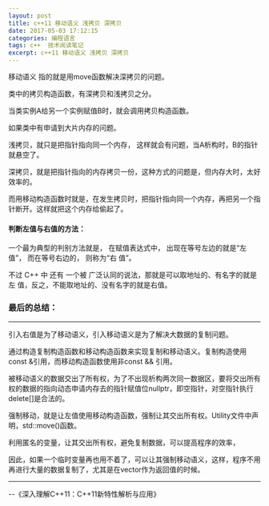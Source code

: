 ```yaml
---
layout: post
title: c++11 移动语义 浅拷贝 深拷贝
date: 2017-05-03 17:12:15
categories: 编程语言 
tags: c++  技术阅读笔记
excerpt: c++11 移动语义 浅拷贝 深拷贝
---
```


移动语义 指的就是用move函数解决深拷贝的问题。

类中的拷贝构造函数，有深拷贝和浅拷贝之分。

当类实例A给另一个实例赋值B时，就会调用拷贝构造函数。

如果类中有申请到大片内存的问题。

浅拷贝，就只是把指针指向同一个内存， 这样就会有问题，当A析构时，B的指针就悬空了。

深拷贝，就是把指针指向的内存拷贝一份，这种方式的问题是，但内存大时，太好效率的。

而用移动构造函数时就是，在发生拷贝时，把指针指向同一个内存，再把另一个指针断开。这样就把这个内存给偷起了。


#### 判断左值与右值的方法：

一个最为典型的判别方法就是， 在赋值表达式中， 出现在等号左边的就是“左值”， 而在等号右边的， 则称为“右 值”。

不过 C++ 中 还有 一个被 广泛认同的说法，那就是可以取地址的、有名字的就是左 值，反之，不能取地址的、没有名字的就是右值。


### 最后的总结：
---

引入右值是为了移动语义，引入移动语义是为了解决大数据的复制问题。

通过构造复制构造函数和移动构造函数来实现复制和移动语义。复制构造使用const &引用，而移动构造函数使用非const && 引用。

被移动语义的数据交出了所有权，为了不出现析构两次同一数据区，要将交出所有权的数据的指向动态申请内存去的指针赋值位nullptr，即空指针，对空指针执行delete[]是合法的。

强制移动，就是让左值使用移动构造函数，强制让其交出所有权。Utility文件中声明，std::move()函数。

利用匿名的变量，让其交出所有权，避免复制数据，可以提高程序的效率，

因此，如果一个临时变量再也用不着了，可以让其强制移动语义，这样，程序不用再进行大量的数据复制了，尤其是在vector作为返回值的时候。

---
\--《深入理解C++11：C++11新特性解析与应用》
